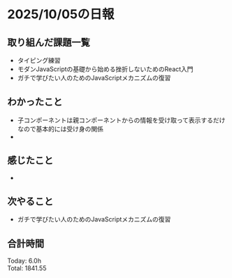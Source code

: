 # 2025/10/05の日報
## 取り組んだ課題一覧
* タイピング練習
* モダンJavaScriptの基礎から始める挫折しないためのReact入門
* ガチで学びたい人のためのJavaScriptメカニズムの復習
## わかったこと 
* 子コンポーネントは親コンポーネントからの情報を受け取って表示するだけなので基本的には受け身の関係
* 
## 感じたこと
* 
## 次やること
* ガチで学びたい人のためのJavaScriptメカニズムの復習
##  合計時間 
Today: 6.0h<br>
Total: 1841.55
